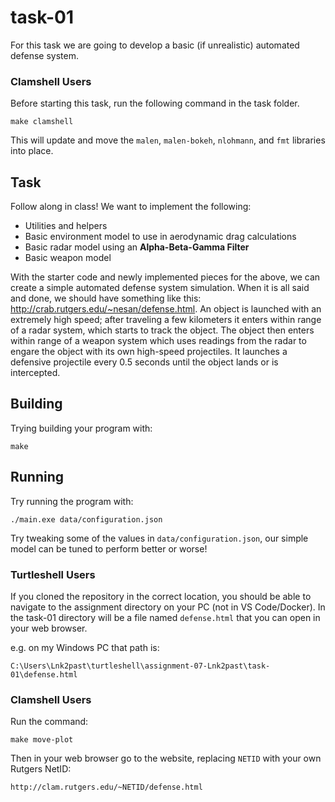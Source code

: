 # task-01

For this task we are going to develop a basic (if unrealistic) automated defense system.

### Clamshell Users

Before starting this task, run the following command in the task folder.

```shell
make clamshell
```

This will update and move the `malen`, `malen-bokeh`, `nlohmann`, and `fmt` libraries into place.

## Task

Follow along in class! We want to implement the following:

* Utilities and helpers
* Basic environment model to use in aerodynamic drag calculations
* Basic radar model using an **Alpha-Beta-Gamma Filter**
* Basic weapon model

With the starter code and newly implemented pieces for the above, we can create a simple automated defense system simulation. When it is all said and done, we should have something like this: http://crab.rutgers.edu/~nesan/defense.html. An object is launched with an extremely high speed; after traveling a few kilometers it enters within range of a radar system, which starts to track the object. The object then enters within range of a weapon system which uses readings from the radar to engare the object with its own high-speed projectiles. It launches a defensive projectile every 0.5 seconds until the object lands or is intercepted.

## Building

Trying building your program with:

```shell
make
```

## Running

Try running the program with:

```shell
./main.exe data/configuration.json
```

Try tweaking some of the values in `data/configuration.json`, our simple model can be tuned to perform better or worse!

### Turtleshell Users

If you cloned the repository in the correct location, you should be able to navigate to the assignment directory on your PC (not in VS Code/Docker). In the task-01 directory will be a file named `defense.html` that you can open in your web browser.

e.g. on my Windows PC that path is:

```text
C:\Users\Lnk2past\turtleshell\assignment-07-Lnk2past\task-01\defense.html
```

### Clamshell Users

Run the command:

```shell
make move-plot
```

Then in your web browser go to the website, replacing `NETID` with your own Rutgers NetID:

```
http://clam.rutgers.edu/~NETID/defense.html
```
